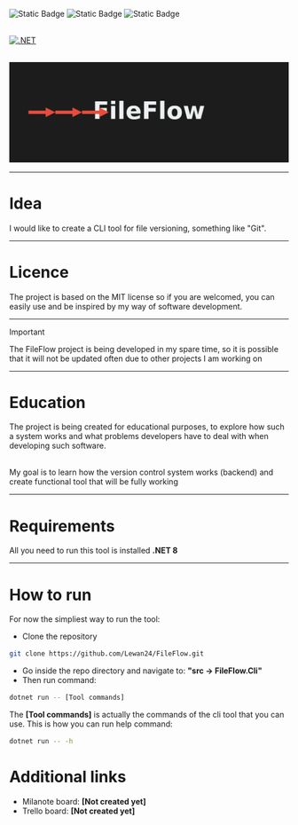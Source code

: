 ![Static Badge](https://img.shields.io/badge/.NET%208-8A2BE2?style=for-the-badge)
![Static Badge](https://img.shields.io/badge/CLI%20Tool-blue?style=for-the-badge)
![Static Badge](https://img.shields.io/badge/License-MIT-yellow?style=for-the-badge)<br><br>

[![.NET](https://github.com/Lewan24/FileFlow/actions/workflows/dotnet.yml/badge.svg?branch=master)](https://github.com/Lewan24/FileFlow/actions/workflows/dotnet.yml)
<br><br>

![Logo](https://github.com/Lewan24/FileFlow/blob/master/Images/FileFlow_Logo.png)

<hr>

# Idea
I would like to create a CLI tool for file versioning, something like "Git".
<hr>

# Licence
The project is based on the MIT license so if you are welcomed, you can easily use and be inspired by my way of software development.
<hr>

> [!IMPORTANT]  
> The FileFlow project is being developed in my spare time, so it is possible that it will not be updated often due to other projects I am working on
<hr>

# Education
The project is being created for educational purposes, to explore how such a system works and what problems developers have to deal with when developing such software.<br><br>

My goal is to learn how the version control system works (backend) and create functional tool that will be fully working
<hr>

# Requirements
All you need to run this tool is installed <strong>.NET 8</strong>
<hr>

# How to run
For now the simpliest way to run the tool:
- Clone the repository
```bash
git clone https://github.com/Lewan24/FileFlow.git
```
- Go inside the repo directory and navigate to: <strong>"src -> FileFlow.Cli"</strong>
- Then run command:
```bash
dotnet run -- [Tool commands]
```
The <strong>[Tool commands]</strong> is actually the commands of the cli tool that you can use. This is how you can run help command:
```bash
dotnet run -- -h
```

# Additional links
- Milanote board: <strong>[Not created yet]</strong>
- Trello board: <strong>[Not created yet]</strong>
